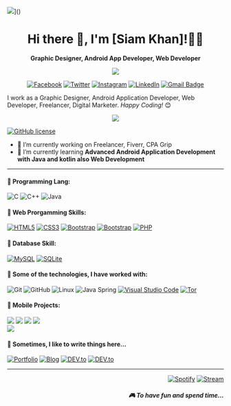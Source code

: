 ![](https://raw.githubusercontent.com/adamlston/admalston/master/profile_light.gif)]()<!-- If you want the template for my gif, email me! -->


<h1 align='center'> Hi there 👋, I'm [Siam Khan]!👩‍💻 </h1>

<p align='center'><b>Graphic Designer, Android App Developer, Web Developer</b></p>

<p align='center'>
  <a href="#"><img src="https://visitor-badge.glitch.me/badge?page_id=n3o-d4rk3r??style=for-the-badge&logo=appveyor"></a>
</p>

<p align='center'>
 <a href="https://www.facebook.com/profile.php?id=100024892814596"_blank"><img src="https://img.shields.io/badge/Facebook-%231877F2.svg?&amp;style=flat-square&amp;logo=facebook&amp;logoColor=white" alt="Facebook"></a> <a href="https://twitter.com/Siam75094165?fbclid=IwAR0RJANMjbS995Nwm9VzDVubd4FbqV57OHzcGM3D33aZJXHXEMJ20BB1HAI" target="_blank"><img src="https://img.shields.io/badge/twitter-%231DA1F2.svg?&amp;style=flat-square&amp;logo=linkedin&amp;logoColor=white" alt="Twitter"></a> <a href="https://www.instagram.com/beingsiamkhan/?fbclid=IwAR1LYLLPLLqcP8J7yXjOrsUSmxfPEJfpcun9v26DnOlhbtLIPB6rr-NvFl4" target="_blank"><img src="https://img.shields.io/badge/Instagram-%23E4405F.svg?&amp;style=flat-square&amp;logo=instagram&amp;logoColor=white" alt="Instagram"></a> <a href="https://www.linkedin.com/in/MD%20MahfuzurRahman%20Shium?fbclid=IwAR1DhwykWmBUdVyaqRfFU_2Pw7MDU8vXJrzxnnP2U-EPcjJXnQabx6ssj4U" target="_blank"><img src="https://img.shields.io/badge/LinkedIn-%230077B5.svg?&amp;style=flat-square&amp;logo=linkedin&amp;logoColor=white" alt="LinkedIn"></a> <a href="ksiam3409@gmail.com"><img src="https://img.shields.io/badge/-Gmail-c14438?style=flat-square&amp;logo=Gmail&amp;logoColor=white&amp;link=ksiam3409@gmail.com" alt="Gmail Badge"></a>
</p>

I work as a Graphic Designer, Android Application Developer, Web Developer, Freelancer, Digital Marketer.
<i>Happy Coding!</i> 😊</h3>


<p align="center"> <img src="https://github-readme-stats.vercel.app/api?username=siammahfuz&show_icons=true&count_private=true&theme=chartreuse-dark" />


[![GitHub license](https://img.shields.io/github/license/Naereen/StrapDown.js.svg)](https://github.com/Naereen/StrapDown.js/blob/master/LICENSE)

- 🔭 I’m currently working on Freelancer, Fiverr, CPA Grip
- 🌱 I’m currently learning **Advanced Android Application Development with Java and kotlin also Web Development**

<hr>

<h4>💬 Programming Lang:</h4>

![C](https://img.shields.io/badge/-C-000?&logo=C)
![C++](https://img.shields.io/badge/-C++-000?&logo=c%2b%2b&logoColor=00599C)
![Java](https://img.shields.io/badge/-Java-000?&logo=Java&logoColor=007396)

<h4>💬 Web Prorgamming Skills:</h4>

 <p><a href="https://github.com/siammahfuz/"><img src="https://img.shields.io/badge/-HTML5-E34F26?style=flat-square&amp;logo=html5&amp;logoColor=white&amp;linkhttps://github.com/siammahfuz/" alt="HTML5"></a>
<a href="https://github.com/siammahfuz/"><img src="https://img.shields.io/badge/-CSS3-1572B6?style=flat-square&amp;logo=css3&amp;link=https://github.com/siammahfuz/" alt="CSS3"></a>
 <a href="https://github.com/siammahfuz/"><img src="https://img.shields.io/badge/-JavaScript-000000?style=flat&amp;logo=javascript&amp;link=https://github.com/siammahfuz/" alt="Bootstrap"></a>
<a href="https://github.com/siammahfuz/"><img src="https://img.shields.io/badge/-Bootstrap-563D7C?style=flat-square&amp;logo=bootstrap&amp;link=https://github.com/siammahfuz/" alt="Bootstrap"></a>
<a href="https://github.com/siammahfuz/"><img src="https://img.shields.io/badge/-PHP-336791?style=flat-square&amp;logo=postgresql&amp;link=https://github.com/siammahfuz/" alt="PHP"></a></p>

<h4>💬 Database Skill:</h4>
<a href="https://github.com/siammahfuz/"><img src="https://img.shields.io/badge/-MySQL-black?style=flat-square&amp;logo=mysql&amp;link=https://github.com/siammahfuz/" alt="MySQL"></a> <a href="https://github.com/siammahfuz/"><img src="https://img.shields.io/badge/-SQLite-336791?style=flat-square&amp;logo=postgresql&amp;link=https://github.com/n3o-d4rk3r/" alt="SQLite"></a>


<h4>💬 Some of the technologies, I have worked with:</h4>
<p><img src="https://img.shields.io/badge/-Git-000000?style=flat&amp;logo=git&amp;logoColor=F05032" alt="Git">
<img src="https://img.shields.io/badge/-GitHub-000000?style=flat&amp;logo=github&amp;logoColor=FFFFFF" alt="GitHub">
<img src="https://img.shields.io/badge/-Linux-000000?style=flat&amp;logo=linux&amp;logoColor=FCC624" alt="Linux">
<img src="https://img.shields.io/badge/-Spring-000000?style=flat&amp;logo=spring&amp;logoColor=6DB33F" alt="Java Spring">
<a href="https://github.com/microsoft/vscode"><img src="https://img.shields.io/badge/-VSCode-000000?style=flat&amp;logo=visual-studio-code&amp;logoColor=007ACC" alt="Visual Studio Code"></a> <a href="https://www.torproject.org/"><img src="https://img.shields.io/badge/-Tor-000000?style=flat&amp;logo=tor&amp;logoColor=7E4798" alt="Tor"></a></p>


<h4>💬 Mobile Projects:</h4>

[![](https://img.shields.io/badge/-🩸%20ABCKids-000)](https://github.com/n3o-d4rk3r/Application-Development-Projects/tree/master/Android%20Studio%20Projects/ABCKids)
[![](https://img.shields.io/badge/-🌊%20Pukki%20Fly-000)](https://github.com/n3o-d4rk3r/Application-Development-Projects/tree/master/Android%20Studio%20Projects/PukkiFly)
[![](https://img.shields.io/badge/-🗂%20QR%20Scanner%20-000)](https://github.com/n3o-d4rk3r/Application-Development-Projects/tree/master/Android%20Studio%20Projects/QRScanner)
[![](https://img.shields.io/badge/-💉%20QuoteLOVE%20Pro-000)](https://github.com/n3o-d4rk3r/Application-Development-Projects/tree/master/Android%20Studio%20Projects/QuoteLOVE%20Pro)</br>
[![](https://img.shields.io/badge/-🛡%20SpeedMeter%20Pro-000)](https://github.com/n3o-d4rk3r/Application-Development-Projects/tree/master/Android%20Studio%20Projects/SpeeedMeterPro)


<p align='right'>
<h4>💬 Sometimes, I like to write things here...</h4>
<a href="https://github.com/siammahfuz/" target="_blank"><img src="https://img.shields.io/badge/Portfolio-%23000000.svg?&amp;style=flat-square&amp;logo=steam&amp;logoColor=white" alt="Portfolio"></a>
<a href="https://github.com/siammahfuz/" target="_blank"><img src="https://img.shields.io/badge/-My%20Blog-%23000000?&amp;style=flat-square&amp;logo=steam&amp;logoColor=white" alt="Blog"></a>
<a href="https://github.com/siammahfuz/" target="_blank"><img src="https://img.shields.io/badge/DEV-%230A0A0A.svg?&amp;style=flat-square&amp;logo=DEV.to&amp;logoColor=white" alt="DEV.to"></a>
<a href="https://github.com/siammahfuz/" target="_blank"><img src="https://img.shields.io/badge/Medium-%2312100E.svg?&amp;style=flat-square&amp;logo=Medium&amp;logoColor=white" alt="DEV.to"></a>

<hr>
<p align="right">
<a href="https://open.spotify.com/playlist/2w8GYqYdH6ve3g0nGcJcgE?si=7bCl8yynR2Saz4VPR6mDXQ" target="_blank"><img src="https://img.shields.io/badge/Spotify-%231ED760.svg?&amp;style=flat-square&amp;logo=spotify&amp;logoColor=white" alt="Spotify"></a> <a href="steamcommunity.com/id/n3o-d4rk3r" target="_blank"><img src="https://img.shields.io/badge/Steam-%23000000.svg?&amp;style=flat-square&amp;logo=steam&amp;logoColor=white" alt="Stream"></a> <h5 align="right">🎮 To have fun and spend time...</h5>
</p>

